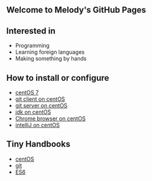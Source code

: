 ## Welcome to Melody's GitHub Pages

## Interested in

  * Programming
  * Learning foreign languages
  * Making something by hands

## How to install or configure
  * [centOS 7](howto/howto_install_centos7)
  * [git client on centOS](howto/howto_install_git_client)
  * [git server on centOS](howto/howto_install_git_server)
  * [jdk on centOS](howto/)
  * [Chrome browser on centOS](howto/howto_install_chrome)
  * [intelliJ on centOS](howto/howto_install_intellij)

## Tiny Handbooks
  * [centOS](howto/centos_commands) 
  * [git](howto/git_commands) 
  * [ES6](es6_study)
